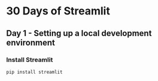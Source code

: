 # 30 Days of Streamlit

## Day 1 - Setting up a local development environment

### Install Streamlit
```sh
pip install streamlit
```

